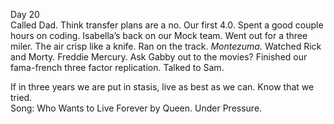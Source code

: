 Day 20  
Called Dad. Think transfer plans are a no. Our first 4.0. Spent a good couple hours on coding. Isabella’s back on our Mock team. Went out for a three miler. The air crisp like a knife. Ran on the track. *Montezuma.* Watched Rick and Morty. Freddie Mercury. Ask Gabby out to the movies? Finished our fama-french three factor replication. Talked to Sam. 

If in three years we are put in stasis, live as best as we can. Know that we tried.   
Song: Who Wants to Live Forever by Queen. Under Pressure.
